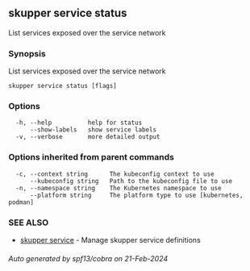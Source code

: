 ## skupper service status

List services exposed over the service network

### Synopsis

List services exposed over the service network

```
skupper service status [flags]
```

### Options

```
  -h, --help          help for status
      --show-labels   show service labels
  -v, --verbose       more detailed output
```

### Options inherited from parent commands

```
  -c, --context string      The kubeconfig context to use
      --kubeconfig string   Path to the kubeconfig file to use
  -n, --namespace string    The Kubernetes namespace to use
      --platform string     The platform type to use [kubernetes, podman]
```

### SEE ALSO

* [skupper service](skupper_service.md)	 - Manage skupper service definitions

###### Auto generated by spf13/cobra on 21-Feb-2024
